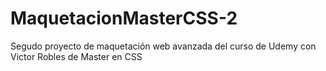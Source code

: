 # MaquetacionMasterCSS-2
Segudo proyecto de maquetación web avanzada del curso de Udemy con Victor Robles de Master en CSS
